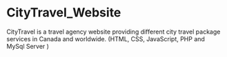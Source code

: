 # CityTravel_Website
 CityTravel is a travel agency website providing different city travel package services in Canada and worldwide. (HTML, CSS, JavaScript, PHP and MySql Server )
